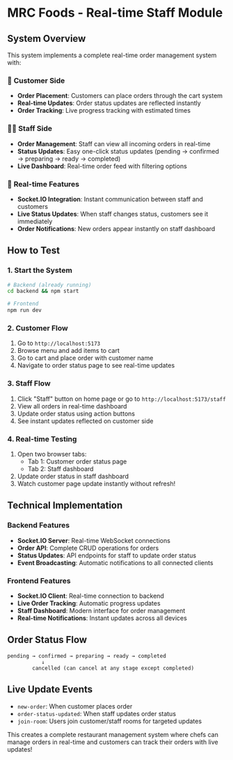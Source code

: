 # MRC Foods - Real-time Staff Module

## System Overview

This system implements a complete real-time order management system with:

### 🏪 **Customer Side**
- **Order Placement**: Customers can place orders through the cart system
- **Real-time Updates**: Order status updates are reflected instantly
- **Order Tracking**: Live progress tracking with estimated times

### 👨‍🍳 **Staff Side**
- **Order Management**: Staff can view all incoming orders in real-time
- **Status Updates**: Easy one-click status updates (pending → confirmed → preparing → ready → completed)
- **Live Dashboard**: Real-time order feed with filtering options

### 🔄 **Real-time Features**
- **Socket.IO Integration**: Instant communication between staff and customers
- **Live Status Updates**: When staff changes status, customers see it immediately
- **Order Notifications**: New orders appear instantly on staff dashboard

## How to Test

### 1. Start the System
```bash
# Backend (already running)
cd backend && npm start

# Frontend
npm run dev
```

### 2. Customer Flow
1. Go to `http://localhost:5173`
2. Browse menu and add items to cart
3. Go to cart and place order with customer name
4. Navigate to order status page to see real-time updates

### 3. Staff Flow
1. Click "Staff" button on home page or go to `http://localhost:5173/staff`
2. View all orders in real-time dashboard
3. Update order status using action buttons
4. See instant updates reflected on customer side

### 4. Real-time Testing
1. Open two browser tabs:
   - Tab 1: Customer order status page
   - Tab 2: Staff dashboard
2. Update order status in staff dashboard
3. Watch customer page update instantly without refresh!

## Technical Implementation

### Backend Features
- **Socket.IO Server**: Real-time WebSocket connections
- **Order API**: Complete CRUD operations for orders
- **Status Updates**: API endpoints for staff to update order status
- **Event Broadcasting**: Automatic notifications to all connected clients

### Frontend Features
- **Socket.IO Client**: Real-time connection to backend
- **Live Order Tracking**: Automatic progress updates
- **Staff Dashboard**: Modern interface for order management
- **Real-time Notifications**: Instant updates across all devices

## Order Status Flow
```
pending → confirmed → preparing → ready → completed
           ↓
        cancelled (can cancel at any stage except completed)
```

## Live Update Events
- `new-order`: When customer places order
- `order-status-updated`: When staff updates order status
- `join-room`: Users join customer/staff rooms for targeted updates

This creates a complete restaurant management system where chefs can manage orders in real-time and customers can track their orders with live updates!
